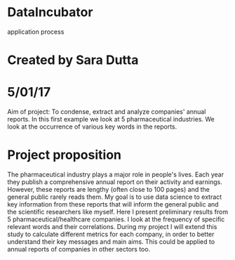 # DataIncubator
application process

# Created by Sara Dutta
# 5/01/17

Aim of project: To condense, extract and analyze companies' annual reports. 
In this first example we look at 5 pharmaceutical industries. 
We look at the occurrence of various key words in the reports. 


# Project proposition 
The pharmaceutical industry plays a major role in people's lives. Each year they publish a comprehensive annual report on their activity and earnings. However, these reports are lengthy (often close to 100 pages) and the general public rarely reads them. My goal is to use data science to extract key information from these reports that will inform the general public and the scientific researchers like myself. Here I present preliminary results from 5 pharmaceutical/healthcare companies. I look at the frequency of specific relevant words and their correlations. During my project I will extend this study to calculate different metrics for each company, in order to better understand their key messages and main aims. This could be applied to annual reports of companies in other sectors too. 
